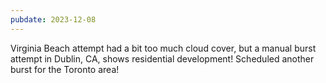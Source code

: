 ```yaml
---
pubdate: 2023-12-08
---
```


Virginia Beach attempt had a bit too much cloud cover, but a manual burst attempt in Dublin, CA, shows residential development!  Scheduled another burst for the Toronto area!
